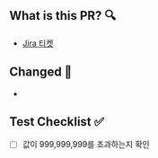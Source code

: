 ## What is this PR? 🔍

- [Jira 티켓]()

## Changed 📝

- 

## Test Checklist ✅

-   [ ] 값이 999,999,999를 초과하는지 확인

